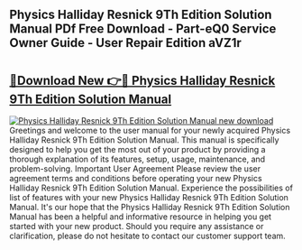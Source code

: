 ## Physics Halliday Resnick 9Th Edition Solution Manual PDf Free Download - Part-eQ0 Service Owner Guide - User Repair Edition aVZ1r

# <h2><a href="http://bc52941.oget.top/?id=Physics+Halliday+Resnick+9Th+Edition+Solution+Manual">🔗Download New 👉🔴 Physics Halliday Resnick 9Th Edition Solution Manual</a></h2>

[![Physics Halliday Resnick 9Th Edition Solution Manual new download](https://i.imgur.com/5g1atiW.png)](http://bc52941.oget.top/?id=Physics+Halliday+Resnick+9Th+Edition+Solution+Manual)
Greetings and welcome to the user manual for your newly acquired Physics Halliday Resnick 9Th Edition Solution Manual. This manual is specifically designed to help you get the most out of your product by providing a thorough explanation of its features, setup, usage, maintenance, and problem-solving. Important User Agreement Please review the user agreement terms and conditions before operating your new Physics Halliday Resnick 9Th Edition Solution Manual. Experience the possibilities of list of features with your new Physics Halliday Resnick 9Th Edition Solution Manual. It's our hope that the Physics Halliday Resnick 9Th Edition Solution Manual has been a helpful and informative resource in helping you get started with your new product. Should you require any assistance or clarification, please do not hesitate to contact our customer support team.
